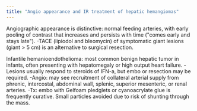 ```yaml
---
title: "Angio appearance and IR treatment of hepatic hemangiomas"
---
```

Angiographic appearance is distinctive: normal feeding arteries, with early pooling of contrast that increases and persists with time (&quot;comes early and stays late&quot;).
-TACE (lipiodol and bleomycin) of symptomatic giant lesions (giant &gt; 5 cm) is an alternative to surgical resection.

Infantile hemanioendothelioma: most common benign hepatic tumor in infants, often presenting with hepatomegaly or high output heart failure.
-Lesions usually respond to steroids of IFN-a, but embo or resection may be required.
-Angio: may see recruitment of collateral arterial supply from phrenic, intercostal, abdominal wall, splenic, superior mesenteric, or renal arteries.
-Tx: embo with Gelfoam pledglets or cyanoacrylate glue is frequently curative. Small particles avoided due to risk of shunting through the mass.

